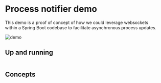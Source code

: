 # Process notifier demo

This demo is a proof of concept of how we could leverage websockets within a Spring Boot codebase to facilitate asynchronous process updates. 

![demo]()

## Up and running

```sh

```

## Concepts